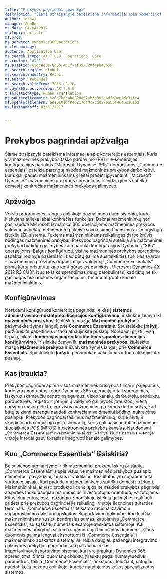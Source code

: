 ```yaml
---
title: "Prekybos pagrindai apžvalga"
description: "Šiame straipsnyje pateikiama informacija apie komercijos essentials, kuris yra mažmeninės prekybos taško pardavimo (PV) ir e-komercijos konfigūracijos parinktis &quot;Microsoft Dynamics 365&quot; operacijoms. „Commerce essentials“ pateikia parengtą naudoti mažmeninės prekybos darbo krūvį, kuris gali padėti mažmenininkams greitai pradėti įgyvendinti „Microsoft Dynamics“ mažmeninės prekybos sprendimus ir leidžia jiems sutelkti dėmesį į konkrečias mažmeninės prekybos galimybes."
author: josaw1
manager: AnnBe
ms.date: 04/04/2017
ms.topic: article
ms.prod: 
ms.service: Dynamics365Operations
ms.technology: 
audience: Application User
ms.search.scope: AX 7.0.0, Operations, Core
ms.custom: 16121
ms.assetid: 61dced3e-8b6b-4c1f-af39-d20f4ab48659
ms.search.region: global
ms.search.industry: Retail
ms.author: rubendel
ms.search.validFrom: 2016-02-28
ms.dyn365.ops.version: AX 7.0.0
translationtype: Human Translation
ms.sourcegitcommit: 0c6a7bdc4ba82dd57ab3e395e6dfb0ae4de31fc4
ms.openlocfilehash: 6d16a0ebf84b217df0c2cd022ba5bf46e5ca61b2
ms.lasthandoff: 03/31/2017


---
```


# <a name="commerce-essentials-overview"></a>Prekybos pagrindai apžvalga

Šiame straipsnyje pateikiama informacija apie komercijos essentials, kuris yra mažmeninės prekybos taško pardavimo (PV) ir e-komercijos konfigūracijos parinktis "Microsoft Dynamics 365" operacijoms. „Commerce essentials“ pateikia parengtą naudoti mažmeninės prekybos darbo krūvį, kuris gali padėti mažmenininkams greitai pradėti įgyvendinti „Microsoft Dynamics“ mažmeninės prekybos sprendimus ir leidžia jiems sutelkti dėmesį į konkrečias mažmeninės prekybos galimybes. 

<a name="overview"></a>Apžvalga
--------

Verslo programinės įrangos aplinkoje dažnai būna daug sistemų, kurių kiekviena atlieka labai konkrečias funkcijas. Dažnai mažmenininkų nori pasinaudoti Microsoft Dynamics 365 operacijoms mažmeninės prekybos valdymo aspektų, bet nenorite pakeisti savo esamų finansinių ar žmogiškųjų išteklių (ŽI) sistema. Tokiems mažmenininkams reikalingas darbo krūvis, būdingas mažmeninei prekybai. Prekybos pagrindai suteikia šie mažmeninei prekybai būdingų galimybes kaip parinktį konfigūracijos Dynamics "365" operacijoms. Baigus konfigūruoti, visi ne mažmeninės prekybos sprendimo aspektai rodinyje paslepiami, kad būtų galima susitelkti ties tuo, kas svarbu – mažmeninės prekybos organizacijos valdymą. „Commerce Essentials“ pirmą kartą pristatyta kaip konfigūracijos parinktis „Microsoft Dynamics AX 2012 R3 CU8“. Nuo to laiko sprendimas daug patobulintas, kad tiktų ne tik paslaugas teikiančioms organizacijoms, bet ir integruoto kanalo mažmenininkams.

## <a name="configuration"></a>Konfigūravimas
Norėdami konfigūruoti komercijos pagrindai, eikite į **sistemos administravimo**&gt;**nustatymo**&gt;**licencijos konfigūravimo**, ir slinkite žemyn iki **mažmeninės prekybos**. Išplėskite mazgą **Mažmeninė prekyba** ir pažymėkite žymės langelį prie **Commerce Essentials**. Spustelėkite **Įrašyti**, peržiūrėkite pakeitimus ir tada atnaujinkite puslapį. Norėdami grįžti į visą tirpalą, eikite į **komercijos pagrindai**&gt;**būstinės sąrankos**&gt;**licencijos konfigūravimo**, ir slinkite žemyn iki **mažmeninės prekybos**. Išplėskite mazgą **Mažmeninė prekyba** ir išvalykite žymės langelį prie **Commerce Essentials**. Spustelėkite **Įrašyti**, peržiūrėkite pakeitimus ir tada atnaujinkite puslapį.

## <a name="what-is-included"></a>Kas įtraukta?
Prekybos pagrindai apima visus mažmeninės prekybos filmai ir pajėgumus, kurie yra įmontuotos į core Dynamics 365 operacijų retail sprendimas, išskyrus skambučių centro pajėgumus. Visos kanalų, darbuotojų, produktų, parduotuvės, registro ir įrenginių valdymo galimybės įtrauktos į vieną naršymo mazgą. Be to, yra visos mažmeninės prekybos darbo sritys, kad būtų teikiami parengti naudoti konkrečiam vaidmeniui būdingi nukreipimo puslapiai. Prekybos pagrindai taikinius mažmenininkų, kurie plytų ir skiedinio arba mobiliojo ryšio scenarijų, kuris gali pasinaudoti mažmeninė šiuolaikinės POS (MPOS) ir elektroninės prekybos kanalus. Naudodami „Commerce Essentials“ mažmenininkai gali valdyti šiuos kanalus vienoje vietoje ir todėl gauti tikrąsias integruoti kanalo galimybes.

## <a name="how-is-commerce-essentials-different"></a>Kuo „Commerce Essentials“ išsiskiria?
Be suvienodinto naršymo ir tik mažmeninei prekybai skirų puslapių, „Commerce Essentials“ slepia visus ne mažmeninės prekybos puslapio elementus, pavyzdžiui, laukus ir valdiklius. Rezultatas yra supaprastinta vartotojo sąsaja, kuri padeda mažmenininkams sutelkti dėmesį į užduotį. Mažmenininkai, ar viso produkto licenciją galite naudoti prekybos pagrindai atspirties tašku daugiau ma meninius investuotojus orientuotų vartotojams. Kitus elementus, pvz., pažangių žmogiškųjų išteklių galimybes, gali būti pridėta prie prekybos pagrindai jie reikalingi, vietoje licencinės sutarties terminais. „Commerce Essentials“ teikiamo racionalizavimo ir supaprastinimo dalis yra apskaitos eksportavimo galimybė, kuri leidžia mažmenininkams susieti bendrąsias sumas, kaupiamas „Commerce Essentials“, su sąskaitų numeriais esamoje apskaitos sistemoje. Kai mažmeninės prekybos sistema sugeneruoja finansinius duomenis, šiuos duomenis galima lengvai eksportuoti iš „Commerce Essentials“ į mažmenininko apskaitos sistemą. Jei reikia daugiau pažangių integravimo galimybes prekybos pagrindai taip pat apima visas importavimo/eksportavimo sistemą, kuri yra įtraukta į Dynamics 365 operacijoms. Šimtai duomenų objektų, įtrauktų pagal numatytuosius parametrus, teikia „Commerce Essentials“ lankstumą, leidžiantį patogiai naudoti kelių pakopų aplinkoje, kurioje naudojamos kelios specializuotos sistemos.


